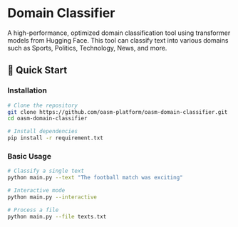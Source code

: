 # Domain Classifier

A high-performance, optimized domain classification tool using transformer models from Hugging Face. This tool can classify text into various domains such as Sports, Politics, Technology, News, and more.

## 🚀 Quick Start

### Installation

```bash
# Clone the repository
git clone https://github.com/oasm-platform/oasm-domain-classifier.git
cd oasm-domain-classifier

# Install dependencies
pip install -r requirement.txt
```

### Basic Usage

```bash
# Classify a single text
python main.py --text "The football match was exciting"

# Interactive mode
python main.py --interactive

# Process a file
python main.py --file texts.txt
```
